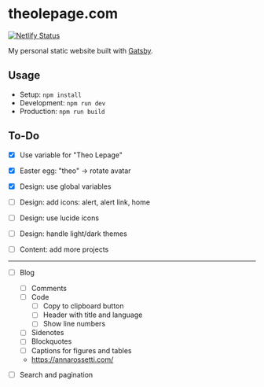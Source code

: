 # theolepage.com

[![Netlify Status](https://api.netlify.com/api/v1/badges/dbe53215-22d8-4df4-9d69-32fa66f826a3/deploy-status)](https://app.netlify.com/sites/theolepagecom/deploys)

My personal static website built with [Gatsby](https://www.gatsbyjs.com/).

## Usage

- Setup: `npm install`
- Development: `npm run dev`
- Production: `npm run build`

## To-Do

- [X] Use variable for "Theo Lepage"

- [X] Easter egg: "theo" -> rotate avatar

- [X] Design: use global variables

- [ ] Design: add icons: alert, alert link, home

- [ ] Design: use lucide icons

- [ ] Design: handle light/dark themes

- [ ] Content: add more projects

---

- [ ] Blog
    - [ ] Comments
    - [ ] Code
        - [ ] Copy to clipboard button
        - [ ] Header with title and language
        - [ ] Show line numbers
    - [ ] Sidenotes
    - [ ] Blockquotes
    - [ ] Captions for figures and tables
    - https://annarossetti.com/

- [ ] Search and pagination